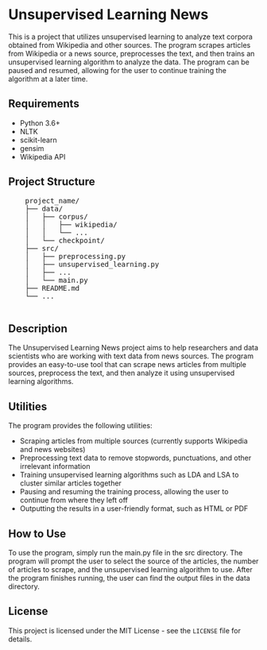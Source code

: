 
   <!DOCTYPE html>
<html>
  <head>
    <title>Unsupervised Learning News</title>
  </head>
  <body>
    <h1>Unsupervised Learning News</h1>
    <p>
      This is a project that utilizes unsupervised learning to analyze text corpora obtained from Wikipedia and other sources. The program scrapes articles from Wikipedia or a news source, preprocesses the text, and then trains an unsupervised learning algorithm to analyze the data. The program can be paused and resumed, allowing for the user to continue training the algorithm at a later time.
    </p>
     <h2>Requirements</h2>
    <ul>
        <li>Python 3.6+</li>
        <li>NLTK</li>
        <li>scikit-learn</li>
        <li>gensim</li>
        <li>Wikipedia API</li>
    </ul>
    <h2>Project Structure</h2>
    <pre>
    project_name/
    ├── data/
    │   ├── corpus/
    │   │   ├── wikipedia/
    │   │   └── ...
    │   └── checkpoint/
    ├── src/
    │   ├── preprocessing.py
    │   ├── unsupervised_learning.py
    │   ├── ...
    │   └── main.py
    ├── README.md
    └── ...
    </pre>
    <h2>Description</h2>
    <p>
      The Unsupervised Learning News project aims to help researchers and data scientists who are working with text data from news sources. The program provides an easy-to-use tool that can scrape news articles from multiple sources, preprocess the text, and then analyze it using unsupervised learning algorithms.
    </p>
    <h2>Utilities</h2>
    <p>
      The program provides the following utilities:
    </p>
    <ul>
      <li>Scraping articles from multiple sources (currently supports Wikipedia and news websites)</li>
      <li>Preprocessing text data to remove stopwords, punctuations, and other irrelevant information</li>
      <li>Training unsupervised learning algorithms such as LDA and LSA to cluster similar articles together</li>
      <li>Pausing and resuming the training process, allowing the user to continue from where they left off</li>
      <li>Outputting the results in a user-friendly format, such as HTML or PDF</li>
    </ul>
    <h2>How to Use</h2>
    <p>
      To use the program, simply run the main.py file in the src directory. The program will prompt the user to select the source of the articles, the number of articles to scrape, and the unsupervised learning algorithm to use. After the program finishes running, the user can find the output files in the data directory.
    </p>
    
  

   <h2>License</h2>
   <p>This project is licensed under the MIT License - see the <code>LICENSE</code> file for details.</p>
  </body>
</html>


